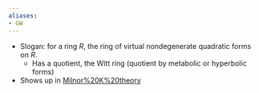 ```yaml
---
aliases:
- GW
---
```















-   Slogan: for a ring $R$, the ring of virtual nondegenerate quadratic forms on $R$.
    -   Has a quotient, the Witt ring (quotient by metabolic or hyperbolic forms)
-   Shows up in [Milnor%20K%20theory](Milnor%20K%20theory)
